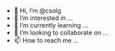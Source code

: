 - 👋 Hi, I’m @csolg
- 👀 I’m interested in ...
- 🌱 I’m currently learning ...
- 💞️ I’m looking to collaborate on ...
- 📫 How to reach me ...

<!---
csolg/csolg is a ✨ special ✨ repository because its `README.md` (this file) appears on your GitHub profile.
You can click the Preview link to take a look at your changes.
--->

